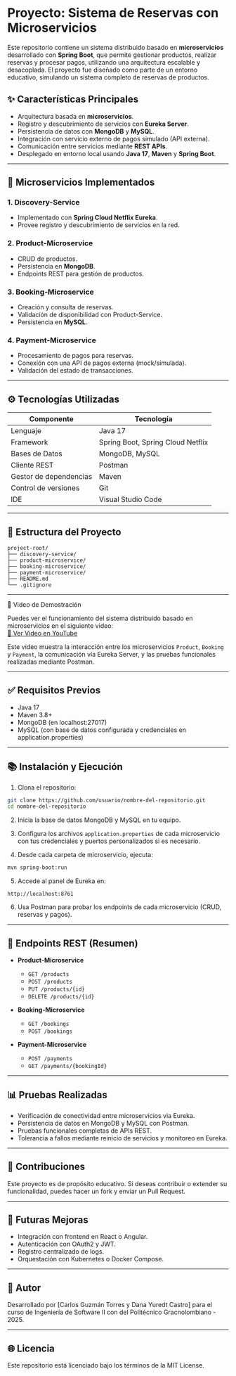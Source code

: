 # Proyecto: Sistema de Reservas con Microservicios

Este repositorio contiene un sistema distribuido basado en **microservicios** desarrollado con **Spring Boot**, que permite gestionar productos, realizar reservas y procesar pagos, utilizando una arquitectura escalable y desacoplada. El proyecto fue diseñado como parte de un entorno educativo, simulando un sistema completo de reservas de productos.

## ✨ Características Principales

- Arquitectura basada en **microservicios**.
- Registro y descubrimiento de servicios con **Eureka Server**.
- Persistencia de datos con **MongoDB** y **MySQL**.
- Integración con servicio externo de pagos simulado (API externa).
- Comunicación entre servicios mediante **REST APIs**.
- Desplegado en entorno local usando **Java 17**, **Maven** y **Spring Boot**.

---

## 🚀 Microservicios Implementados

### 1. Discovery-Service

- Implementado con **Spring Cloud Netflix Eureka**.
- Provee registro y descubrimiento de servicios en la red.

### 2. Product-Microservice

- CRUD de productos.
- Persistencia en **MongoDB**.
- Endpoints REST para gestión de productos.

### 3. Booking-Microservice

- Creación y consulta de reservas.
- Validación de disponibilidad con Product-Service.
- Persistencia en **MySQL**.

### 4. Payment-Microservice

- Procesamiento de pagos para reservas.
- Conexión con una API de pagos externa (mock/simulada).
- Validación del estado de transacciones.

---

## ⚙️ Tecnologías Utilizadas

| Componente             | Tecnología                        |
| ---------------------- | --------------------------------- |
| Lenguaje               | Java 17                           |
| Framework              | Spring Boot, Spring Cloud Netflix |
| Bases de Datos         | MongoDB, MySQL                    |
| Cliente REST           | Postman                           |
| Gestor de dependencias | Maven                             |
| Control de versiones   | Git                               |
| IDE                    | Visual Studio Code                |

---

## 📂 Estructura del Proyecto

```
project-root/
├── discovery-service/
├── product-microservice/
├── booking-microservice/
├── payment-microservice/
├── README.md
└── .gitignore
```

---

🎥 Video de Demostración

Puedes ver el funcionamiento del sistema distribuido basado en microservicios en el siguiente video:  
[🔗 Ver Video en YouTube](URL_DEL_VIDEO)

Este video muestra la interacción entre los microservicios `Product`, `Booking` y `Payment`, la comunicación vía Eureka Server, y las pruebas funcionales realizadas mediante Postman.

---

## ✅ Requisitos Previos

- Java 17
- Maven 3.8+
- MongoDB (en localhost:27017)
- MySQL (con base de datos configurada y credenciales en application.properties)

---

## 📚 Instalación y Ejecución

1. Clona el repositorio:

```bash
git clone https://github.com/usuario/nombre-del-repositorio.git
cd nombre-del-repositorio
```

2. Inicia la base de datos MongoDB y MySQL en tu equipo.

3. Configura los archivos `application.properties` de cada microservicio con tus credenciales y puertos personalizados si es necesario.

4. Desde cada carpeta de microservicio, ejecuta:

```bash
mvn spring-boot:run
```

5. Accede al panel de Eureka en:

```
http://localhost:8761
```

6. Usa Postman para probar los endpoints de cada microservicio (CRUD, reservas y pagos).

---

## 🔧 Endpoints REST (Resumen)

- **Product-Microservice**

  - `GET /products`
  - `POST /products`
  - `PUT /products/{id}`
  - `DELETE /products/{id}`

- **Booking-Microservice**

  - `GET /bookings`
  - `POST /bookings`

- **Payment-Microservice**

  - `POST /payments`
  - `GET /payments/{bookingId}`

---

## 📊 Pruebas Realizadas

- Verificación de conectividad entre microservicios via Eureka.
- Persistencia de datos en MongoDB y MySQL con Postman.
- Pruebas funcionales completas de APIs REST.
- Tolerancia a fallos mediante reinicio de servicios y monitoreo en Eureka.

---

## 🌟 Contribuciones

Este proyecto es de propósito educativo. Si deseas contribuir o extender su funcionalidad, puedes hacer un fork y enviar un Pull Request.

---

## 🚀 Futuras Mejoras

- Integración con frontend en React o Angular.
- Autenticación con OAuth2 y JWT.
- Registro centralizado de logs.
- Orquestación con Kubernetes o Docker Compose.

---

## 📅 Autor

Desarrollado por \[Carlos Guzmán Torres y Dana Yuredt Castro] para el curso de Ingeniería de Software II con del Politécnico Gracnolombiano - 2025.

---

## 🌐 Licencia

Este repositorio está licenciado bajo los términos de la MIT License.

